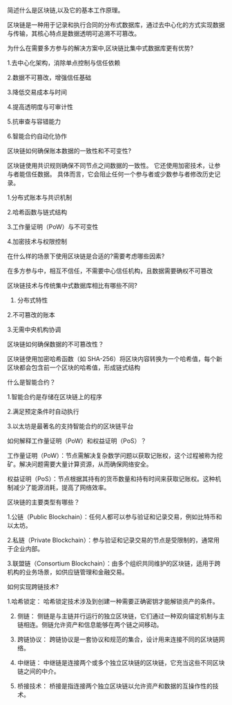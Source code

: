 简述什么是区块链,以及它的基本工作原理。

区块链是一种用于记录和执行合同的分布式数据库，通过去中心化的方式实现数据与传输，其核心特点是数据透明可追溯不可篡改。



为什么在需要多方参与的解决方案中,区块链比集中式数据库更有优势?

1.去中心化架构，消除单点控制与信任依赖 

2.数据不可篡改，增强信任基础 

3.降低交易成本与时间 

4.提高透明度与可审计性 

5.抗审查与容错能力 

6.智能合约自动化协作



区块链如何确保账本数据的一致性和不可变性?

区块链使用共识规则确保不同节点之间数据的一致性。 它还使用加密技术，让参与者能信任数据。 具体而言，它会阻止任何一个参与者或少数参与者修改历史记录。

1.分布式账本与共识机制 

2.哈希函数与链式结构 

3.工作量证明（PoW）与不可变性 

4.加密技术与权限控制



在什么样的场景下使用区块链是合适的?需要考虑哪些因素?

在多方参与中，相互不信任，不需要中心信任机构，且数据需要确权不可篡改



区块链技术与传统集中式数据库相比有哪些不同?

1. 分布式特性 

2.不可篡改的账本

3.无需中央机构协调



区块链如何确保数据的不可篡改性？

区块链使用加密哈希函数（如 SHA-256）将区块内容转换为一个哈希值，每个新区块都会包含前一个区块的哈希值，形成链式结构



什么是智能合约？

1.智能合约是存储在区块链上的程序

2.满足预定条件时自动执行

3.以太坊是最著名的支持智能合约的区块链平台



如何解释工作量证明（PoW）和权益证明（PoS）？

工作量证明（PoW）：节点需解决复杂数学问题以获取记账权，这个过程被称为挖矿。解决问题需要大量计算资源，从而确保网络安全。

权益证明（PoS）：节点根据其持有的货币数量和持有时间来获取记账权。这种机制减少了能源消耗，提高了网络效率。



区块链的主要类型有哪些？

1.公链（Public Blockchain）：任何人都可以参与验证和记录交易，例如比特币和以太坊。

2.私链（Private Blockchain）：参与验证和记录交易的节点是受限制的，通常用于企业内部。

3.联盟链（Consortium Blockchain）：由多个组织共同维护的区块链，适用于跨机构的业务场景，如供应链管理和金融交易。



如何实现跨链技术?

1.哈希锁定： 哈希锁定技术涉及到创建一种需要正确密钥才能解锁资产的条件。

2. 侧链： 侧链是与主链并行运行的独立区块链，它们通过一种双向锚定机制与主链相连。侧链允许资产和信息能够在两个链之间移动。

3. 跨链协议： 跨链协议是一套协议和规范的集合，设计用来连接不同的区块链网络。

4. 中继链： 中继链是连接两个或多个独立区块链的区块链，它充当这些不同区块链之间的中介。

5. 桥接技术： 桥接是指连接两个独立区块链以允许资产和数据的互操作性的技术。


